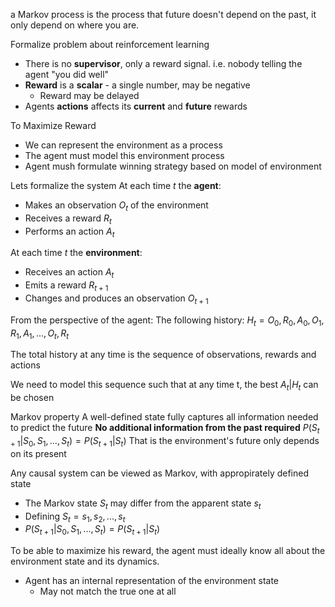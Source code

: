 a Markov process is the process that future doesn't depend on the past, it only depend on where you are.
 
Formalize problem about reinforcement learning

-   There is no **supervisor**, only a reward signal. i.e. nobody telling the agent "you did well"
-   **Reward** is a **scalar** - a single number, may be negative
    -   Reward may be delayed
- Agents **actions** affects its **current** and **future** rewards

 
To Maximize Reward
-   We can represent the environment as a process
-   The agent must model this environment process
-   Agent mush formulate winning strategy based on model of environment


Lets formalize the system
At each time $t$ the **agent**:
-   Makes an observation $O_t$ of the environment
-   Receives a reward $R_t$
-   Performs an action $A_t$

At each time $t$ the **environment**:
-   Receives an action $A_t$
-   Emits a reward $R_{t+1}$
-   Changes and produces an observation $O_{t+1}$


From the perspective of the agent:
The following history:
$H_t = O_0, R_0, A_0, O_1, R_1, A_1, ... , O_t, R_t$

The total history at any time is the sequence of observations, rewards and actions

We need to model this sequence such that at any time t, the best $A_t|H_t$ can be chosen


Markov property
A well-defined state fully captures all information needed to predict the future
**No additional information from the past required**
$P(S_{t+1}|S_0, S_1, ... ,S_t) = P(S_{t+1}|S_{t})$ 
That is the environment's future only depends on its present

Any causal system can be viewed as Markov, with appropirately defined state
-   The Markov state $S_t$ may differ from the apparent state $s_t$
-   Defining $S_t = s_1, s_2, ..., s_t$
-   $P(S_{t+1}|S_0, S_1, ... ,S_t) = P(S_{t+1}|S_{t})$


To be able to maximize his reward, the agent must ideally know all about the environment state and its dynamics.
- Agent has an internal representation of the environment state
    - May not match the true one at all 
